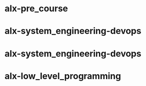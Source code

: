 # alx-pre_course
# alx-system_engineering-devops
# alx-system_engineering-devops
# alx-low_level_programming
